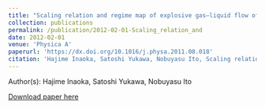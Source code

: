 ```yaml
---
title: "Scaling relation and regime map of explosive gas–liquid flow of binary Lennard-Jones particle system"
collection: publications
permalink: /publication/2012-02-01-Scaling_relation_and
date: 2012-02-01
venue: 'Physica A'
paperurl: 'https://dx.doi.org/10.1016/j.physa.2011.08.018'
citation: 'Hajime Inaoka, Satoshi Yukawa, Nobuyasu Ito, Scaling relation and regime map of explosive gas–liquid flow of binary Lennard-Jones particle system, Physica A, <b>391</b>, 423, (2012)'
---
```


Author(s): Hajime Inaoka, Satoshi Yukawa, Nobuyasu Ito


<a href='https://dx.doi.org/10.1016/j.physa.2011.08.018'>Download paper here</a>

